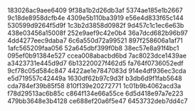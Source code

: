 183026ac9aee6409
9f38a1b2d26db3af
5374ae185e1b2667
9c18de8958dcfb4e
4309e5b110ba3919
e56e4d833f65c144
530599d9264f5d9f
1c3b2d3858d0982f
9d457c1c1ec6e63b
438e03456a15008f
252e9aef9c42e0b4
36a7dcd682b96b97
4dd4277eec9daba7
6c6a550d72a99521
897f258606a1af71
1afc565209faa056
52a645dbf399f0b8
38ec57e8a91f4bc1
095ef0b91384e527
ccea008abacbd6bd
7ac8023dce1439ae
a3423731e445d9d7
6b13220027f462d5
fa764f0736052edf
9cf78c05d584c847
4422ae1e7847083d
914e4df936ec3cda
e5d719557c42449a
1630df62b97c9d3f
b3db6d9f1fab5648
cda784ef39b85f58
810f139e20272771
1c01b9b4062acd3a
f78d29513ac6b85c
c864f134e66a55ce
6d5d418e97a7e223
479bb3648e3b4128
ce688ef20a6f5e47
6453732deb7dd4c7
